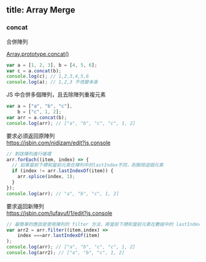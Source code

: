 title: Array Merge
---

### concat

合併陣列

[Array.prototype.concat()](https://developer.mozilla.org/zh-TW/docs/Web/JavaScript/Reference/Global_Objects/Array/concat)

```js
var a = [1, 2, 3], b = [4, 5, 6];
var c = a.concat(b);
console.log(c); // 1,2,3,4,5,6
console.log(a); // 1,2,3 不改變本身
```

JS 中合併多個陣列，且去除陣列重複元素




```js
var a = ["a", "b", "c"],
    b = ["c", 1, 2];
var arr = a.concat(b);
console.log(arr); // ["a", "b", "c", "c", 1, 2]
```

要求必須返回原陣列  
https://jsbin.com/nidizam/edit?js,console
```js
// 對該陣列進行循環
arr.forEach((item, index) => {
  // 如果當前下標和當前元素在陣列中的lastIndex不同，則刪除這個元素
  if (index != arr.lastIndexOf(item)) {
    arr.splice(index, 1);
  }
});
console.log(arr); // "a", "b", "c", 1, 2]
```

要求返回新陣列  
https://jsbin.com/lufavuf/1/edit?js,console
```js
// 最簡單的應該是使用陣列的 filter 方法，將當前下標和當前元素在數組中的 lastIndex 相同的元素篩選出來
var arr2 = arr.filter((item,index) => 
    index ===arr.lastIndexOf(item)
);
console.log(arr); // ["a", "b", "c", "c", 1, 2]
console.log(arr2); // ["a", "b", "c", 1, 2]
```
